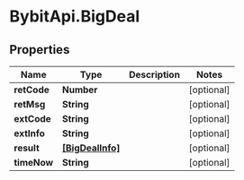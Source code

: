 # BybitApi.BigDeal

## Properties
Name | Type | Description | Notes
------------ | ------------- | ------------- | -------------
**retCode** | **Number** |  | [optional] 
**retMsg** | **String** |  | [optional] 
**extCode** | **String** |  | [optional] 
**extInfo** | **String** |  | [optional] 
**result** | [**[BigDealInfo]**](docs/BigDealInfo.md) |  | [optional] 
**timeNow** | **String** |  | [optional] 


